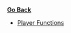 [**Go Back**](./about.md)
- [Player Functions](/./server/player/functions?id=player-functions-server)